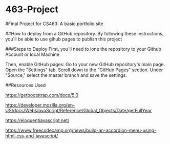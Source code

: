 # 463-Project
#Final Project for CS463: A basic portfolio site

##How to deploy from a GitHub repository. 
By following these instructions, you'll be able to use gihub pages to publish this project 

###Steps to Deploy 
First, you'll need to lone the repository to your Github Account or local Machine

Then, enable GitHub pages: Go to your new GitHub repository's main page. 
Open the "Settings" tab. 
Scroll down to the "GitHub Pages" section. 
Under "Source," select the master branch and save the settings.

##Resources Used

https://getbootstrap.com/docs/5.0

https://developer.mozilla.org/en-US/docs/Web/JavaScript/Reference/Global_Objects/Date/getFullYear

https://eloquentjavascript.net/

https://www.freecodecamp.org/news/build-an-accordion-menu-using-html-css-and-javascript/
